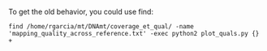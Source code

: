 To get the old behavior, you could use find:

    find /home/rgarcia/mt/DNAmt/coverage_et_qual/ -name 'mapping_quality_across_reference.txt' -exec python2 plot_quals.py {} +
